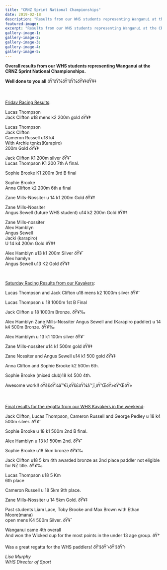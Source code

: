 ```yaml
---
title: "CRNZ Sprint National Championships"
date: 2019-02-18
description: "Results from our WHS students representing Wanganui at the CRNZ Sprint National Championships..."
featured-image: 
excerpt: "Results from our WHS students representing Wanganui at the CRNZ Sprint National Championships."
gallery-image-1: 
gallery-image-2: 
gallery-image-3: 
gallery-image-4: 
gallery-image-5: 
---
```


<p><strong>Overall results from our WHS students representing Wanganui at the CRNZ Sprint National Championships.</strong></p>
<p><span><strong>Well done to you all</strong>&nbsp;</span><span class="_5mfr"><span class="_6qdm">ðŸ‘ðŸ¼</span></span><span class="_5mfr"><span class="_6qdm">ðŸ‘ðŸ¼</span></span><span class="_5mfr"><span class="_6qdm">ðŸ¥‡</span></span><span class="_5mfr"><span class="_6qdm">ðŸ¥‡</span></span></p>
<p><strong><br /></strong></p>
<p><span style="text-decoration: underline;">Friday Racing Results</span>:</p>
<p>Lucas Thompson<span class="text_exposed_show"><br />Jack Clifton u18 mens k2 200m gold&nbsp;<span class="_5mfr"><span class="_6qdm">ðŸ¥‡</span></span></span></p>
<div class="text_exposed_show">
<p>Lucas Thompson&nbsp;<br />Jack Clifton<br />Cameron Russell u18 k4<br />With Archie tonks(Karapiro)<br />200m Gold&nbsp;<span class="_5mfr"><span class="_6qdm">ðŸ¥‡</span></span></p>
<p>Jack Clifton K1 200m silver&nbsp;<span class="_5mfr"><span class="_6qdm">ðŸ¥ˆ</span></span><br />Lucas Thompson K1 200 7th A final.</p>
<p>Sophie Brooke K1 200m 3rd B final</p>
<p>Sophie Brooke<br />Anna Clifton k2 200m 6th a final</p>
<p>Zane Mills-Nossiter u 14 k1 200m Gold&nbsp;<span class="_5mfr"><span class="_6qdm">ðŸ¥‡</span></span></p>
<p>Zane Mills-Nossiter&nbsp;<br />Angus Sewell (future WHS student) u14 k2 200m Gold&nbsp;<span class="_5mfr"><span class="_6qdm">ðŸ¥‡</span></span></p>
<p>Zane Mills-nossiter&nbsp;<br />Alex Hamblyn<br />Angus Sewell<br />Jacki (karapiro)<br />U 14 k4 200m Gold&nbsp;<span class="_5mfr"><span class="_6qdm">ðŸ¥‡</span></span></p>
<p>Alex Hamblyn u13 k1 200m Silver&nbsp;<span class="_5mfr"><span class="_6qdm">ðŸ¥ˆ</span></span><br />Alex hamlyn&nbsp;<br />Angus Sewell u13 K2 Gold&nbsp;<span class="_5mfr"><span class="_6qdm">ðŸ¥‡</span></span></p>
</div>
<div class="text_exposed_show">
<p>&nbsp;</p>
<p><span style="text-decoration: underline;">Saturday Racing Results from our Kayakers</span>:</p>
<div class="_1dwg _1w_m _q7o">
<div id="js_2c2" class="_5pbx userContent _3ds9 _3576" data-ft="{&quot;tn&quot;:&quot;K&quot;}">
<div id="id_5c6cd3b8846b90481629217" class="text_exposed_root text_exposed">
<p>Lucas Thompson and Jack Clifton u18 mens k2 1000m silver&nbsp;<span class="_5mfr"><span class="_6qdm">ðŸ¥ˆ</span></span></p>
<p>Lucas Thompson u 18 1000m 1st B Final</p>
<div class="text_exposed_show">
<p>Jack Clifton u 18 1000m Bronze.&nbsp;<span class="_5mfr"><span class="_6qdm">ðŸ¥‰</span></span></p>
<p>Alex Hamblyn Zane Mills-Nossiter Angus Sewell and (Karapiro paddler) u 14 k4 500m Bronze.&nbsp;<span class="_5mfr"><span class="_6qdm">ðŸ¥‰</span></span></p>
<p>Alex Hamblym u 13 k1 100m silver&nbsp;<span class="_5mfr"><span class="_6qdm">ðŸ¥ˆ</span></span></p>
<p>Zane Mills-nossiter u14 k1 500m gold&nbsp;<span class="_5mfr"><span class="_6qdm">ðŸ¥‡</span></span></p>
<p>Zane Nossiter and Angus Sewell u14 k1 500 gold&nbsp;<span class="_5mfr"><span class="_6qdm">ðŸ¥‡</span></span></p>
<p>Anna Clifton and Sophie Brooke k2 500m 6th.</p>
<p>Sophie Brooke (mixed club)18 k4 500 4th.</p>
<p>Awesome work!!&nbsp;<span class="_5mfr"><span class="_6qdm">ðŸš£ðŸ¼&zwj;â™€ï¸</span></span><span class="_5mfr"><span class="_6qdm">ðŸš£ðŸ¼&zwj;â™‚ï¸</span></span><span class="_5mfr"><span class="_6qdm">ðŸ‘ŒðŸ»</span></span><span class="_5mfr"><span class="_6qdm">ðŸ‘ŒðŸ»</span></span></p>
</div>
</div>
</div>
</div>
<div class="text_exposed_show">
<p>&nbsp;</p>
</div>
<p><span style="text-decoration: underline;">Final results for the regatta from our WHS Kayakers in the weekend</span>:</p>
<p>Jack Clifton, Lucas Thompson, Cameron Russell and George Pedley u 18 k4 500m silver.&nbsp;<span class="_5mfr"><span class="_6qdm">ðŸ¥ˆ</span></span></p>
<p>Sophie Brooke u 18 k1 500m 2nd B final.</p>
<div class="text_exposed_show">
<p>Alex Hamblyn u 13 k1 500m 2nd.&nbsp;<span class="_5mfr"><span class="_6qdm">ðŸ¥ˆ</span></span></p>
<p>Sophie Brooke u18 5km bronze&nbsp;<span class="_5mfr"><span class="_6qdm">ðŸ¥‰</span></span></p>
<p>Jack Clifton u18 5 km 4th awarded bronze as 2nd place paddler not eligible for NZ title.&nbsp;<span class="_5mfr"><span class="_6qdm">ðŸ¥‰</span></span></p>
<p>Lucas Thompson u18 5 Km<br />6th place</p>
<p>Cameron Russell u 18 5km 9th place.</p>
<p>Zane Mills-Nossiter u 14 5km Gold.&nbsp;<span class="_5mfr"><span class="_6qdm">ðŸ¥‡</span></span></p>
<p>Past students Liam Lace, Toby Brooke and Max Brown with Ethan Moore(mana)<br />open mens K4 500m Silver.&nbsp;<span class="_5mfr"><span class="_6qdm">ðŸ¥ˆ</span></span></p>
<p>Wanganui came 4th overall&nbsp;<br />And won the Wicked cup for the most points in the under 13 age group.&nbsp;<span class="_5mfr"><span class="_6qdm">ðŸ†</span></span></p>
<p>Was a great regatta for the WHS paddlers!&nbsp;<span class="_5mfr"><span class="_6qdm">ðŸ’š</span></span><span class="_5mfr"><span class="_6qdm">ðŸ’›</span></span><span class="_5mfr"><span class="_6qdm">ðŸ’š</span></span><span class="_5mfr"><span class="_6qdm">ðŸ’›</span></span></p>
</div>
<div class="text_exposed_show">
<p><em>Lisa Murphy</em><br /><em>WHS Director of Sport</em></p>
</div>
</div>

